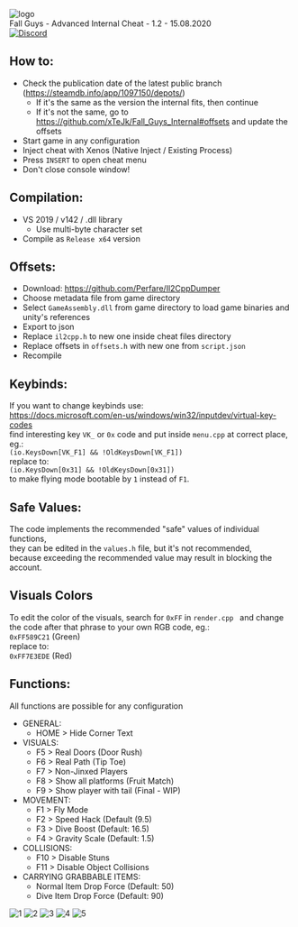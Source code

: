 ![logo](https://i.imgur.com/gDbunES.png)  
Fall Guys - Advanced Internal Cheat - 1.2 - 15.08.2020  
[![Discord](https://discordapp.com/api/guilds/370909694056726528/widget.png?style=shield)](https://discord.gg/jqbq85J)
  
  
## How to:
- Check the publication date of the latest public branch (https://steamdb.info/app/1097150/depots/)
  - If it's the same as the version the internal fits, then continue
  - If it's not the same, go to https://github.com/xTeJk/Fall_Guys_Internal#offsets and update the offsets
- Start game in any configuration
- Inject cheat with Xenos (Native Inject / Existing Process)
- Press `INSERT` to open cheat menu
- Don't close console window!

## Compilation:
- VS 2019 / v142 / .dll library
  - Use multi-byte character set
- Compile as `Release x64` version

## Offsets:
- Download: https://github.com/Perfare/Il2CppDumper
- Choose metadata file from game directory
- Select `GameAssembly.dll` from game directory to load game binaries and unity's references
- Export to json
- Replace `il2cpp.h` to new one inside cheat files directory
- Replace offsets in `offsets.h` with new one from `script.json`
- Recompile

## Keybinds:
If you want to change keybinds use:  
https://docs.microsoft.com/en-us/windows/win32/inputdev/virtual-key-codes  
find interesting key `VK_` or `0x` code and put inside `menu.cpp` at correct place, eg.:  
`(io.KeysDown[VK_F1] && !OldKeysDown[VK_F1])`  
replace to:  
`(io.KeysDown[0x31] && !OldKeysDown[0x31])`  
to make flying mode bootable by `1` instead of `F1`.  

## Safe Values:
The code implements the recommended "safe" values of individual functions,  
they can be edited in the `values.h` file, but it's not recommended,  
because exceeding the recommended value may result in blocking the account.

## Visuals Colors
To edit the color of the visuals, search for `0xFF` in `render.cpp ` 
and change the code after that phrase to your own RGB code, eg.:  
`0xFF589C21` (Green)  
replace to:  
`0xFF7E3EDE` (Red)  

## Functions:
All functions are possible for any configuration  
  
- GENERAL:
  - HOME > Hide Corner Text
- VISUALS:
  - F5 > Real Doors (Door Rush)
  - F6 > Real Path (Tip Toe)
  - F7 > Non-Jinxed Players
  - F8 > Show all platforms (Fruit Match)
  - F9 > Show player with tail (Final - WIP)
- MOVEMENT:
  - F1 > Fly Mode
  - F2 > Speed Hack (Default (9.5)
  - F3 > Dive Boost (Default: 16.5)
  - F4 > Gravity Scale (Default: 1.5)
- COLLISIONS:
  - F10 > Disable Stuns
  - F11 > Disable Object Collisions
- CARRYING GRABBABLE ITEMS:
  - Normal Item Drop Force (Default: 50)
  - Dive Item Drop Force (Default: 90)
  
![1](https://i.gyazo.com/0d26cb65308a04f29906a1cd7adb49fb.png)
![2](https://media.giphy.com/media/lMyPbfquGuXZtp4xo6/giphy.gif)
![3](https://media.giphy.com/media/WU6FJLsf7eIkbgDpMc/giphy.gif)
![4](https://media.giphy.com/media/WoR2PCgTLjCTAyA7tT/giphy.gif)
![5](https://i.imgur.com/Ge73we8.png)
